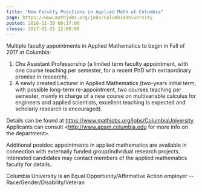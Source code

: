```yaml
---
title: "New Faculty Positions in Applied Math at Columbia"
page: https://www.mathjobs.org/jobs/ColumbiaUniversity
posted: 2016-11-30 00:17:00
closes: 2017-01-31 12:00:00
---
```


Multiple faculty appointments in Applied Mathematics to begin in Fall of 2017 at Columbia:
1. Chu Assistant Professorship (a limited term faculty appointment, with one course teaching 
per semester, for a recent PhD with extraordinary promise in research).  
2. A newly created Lecturer in Applied Mathematics (two-years initial term, with possible 
long-term re-appointment,  two courses teaching per semester, mainly in charge of a new 
course on multivariable calculus for engineers and applied scientists, excellent teaching is 
expected and scholarly research is encouraged).   

Details can be found at <https://www.mathjobs.org/jobs/ColumbiaUniversity>.  
Applicants can consult <http://www.apam.columbia.edu for more info on the department>.  

Additional postdoc appointments in applied mathematics are available in connection with 
externally funded group/individual research projects. Interested candidates may contact 
members of the applied mathematics faculty for details.

Columbia University is an Equal Opportunity/Affirmative Action employer --Race/Gender/Disability/Veteran

